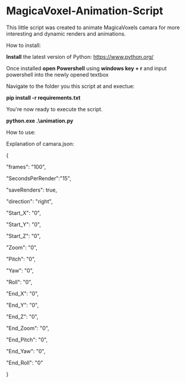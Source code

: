 # MagicaVoxel-Animation-Script
This little script was created to animate MagicaVoxels camara for more interesting and dynamic renders and animations.

How to install:

**Install** the latest version of Python: https://www.python.org/

Once installed **open Powershell** using **windows key + r** and input powershell into the newly opened textbox

Navigate to the folder you this script at and exectue:

**pip install -r requirements.txt**

You're now ready to execute the script. 

**python.exe .\animation.py**

How to use:


Explanation of camara.json:

{

"frames":    "100",       

"SecondsPerRender":"15",

"saveRenders": true,

"direction": "right",



"Start_X":   "0",

"Start_Y":   "0",

"Start_Z":   "0",

"Zoom":      "0",

"Pitch":     "0",

"Yaw":       "0",

"Roll":      "0",


"End_X":     "0",

"End_Y":     "0",

"End_Z":     "0",

"End_Zoom":  "0",

"End_Pitch": "0",

"End_Yaw":   "0",

"End_Roll":  "0"

}
